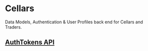 Cellars
=======

Data Models, Authentication &amp; User Profiles back end for Cellars and Traders.

## [AuthTokens API](authtokens/README.md)